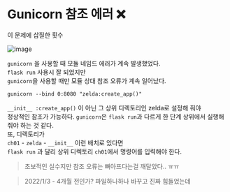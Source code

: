 # Gunicorn 참조 에러 ❌
 
이 문제에 삽질한 횟수  

![image](https://user-images.githubusercontent.com/45661217/134806966-9ee02c84-74f4-4b6d-aed4-46daea631f67.png) 
  
`gunicorn` 을 사용할 때 모듈 네임드 에러가 계속 발생했었다.  
`flask run` 사용시 잘 되었지만  
`gunicorn`을 사용할 때만 모듈 상대 참조 오류가 계속 일어났다.    

```ubuntu
gunicorn --bind 0:8080 "zelda:create_app()"  
```

`__init__ :create_app()` 이 아닌 그 상위 디렉토리인 zelda로 설정해 줘야  
정상적인 참조가 가능하다. `gunicorn`은 `flask run`과 다르게 한 단계 상위에서 실행해줘야 하는 것 같다.  
또, 디렉토리가   
`ch01`
    \- `zelda` 
        \- `__init__` 이런 배치로 있다면    
`flask run` 과 달리 상위 디렉토리 `ch01`에서 명령어를 입력해야 한다.

> 초보적인 실수지만 참조 오류는 뼈아프다는걸 깨달았다.. ㅠㅠ  

> 2022/1/3 - 4개월 전인가? 파일하나하나 바꾸고 진짜 힘들었는데
